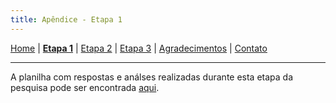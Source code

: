 ```yaml
---
title: Apêndice - Etapa 1
---
```


[Home](/master-degree-dissertation) | [<b>Etapa 1</b>](etapa-1) | [Etapa 2](etapa-2) | [Etapa 3](etapa-3) | [Agradecimentos](agradecimentos) | [Contato](contato)
<hr/>

A planilha com respostas e análses realizadas durante esta etapa da pesquisa pode ser encontrada <a href="https://docs.google.com/spreadsheets/d/1EwDuaQ-9r7FR_9hAxTS4oOPX9_5WT2RccnKHhfoDM8Y/edit?usp=sharing" target="_blank">aqui</a>.